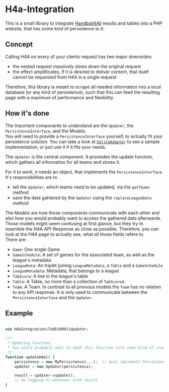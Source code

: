 # H4a-Integration

This is a small library to integrate [Handball4All](handball4all.de) results and
tables into a PHP website, that has some kind of persistence to it.

## Concept

Calling H4A on every of your clients request has two major downsides:

- the nested request _massively_ slows down the original request
- the effect amplificates, if it is desired to deliver content, that itself
cannot be requested from H4A in a single request

Therefore, this library is meant to scrape all needed information into a local
database (or any kind of persistence), such that this can feed the resulting
page with a maximum of performance and flexibility.

## How it's done

The important components to understand are the `Updater`, the
`PersistenceInterface`, and the Models.\
You will need to provide a `PersistenceInterface` yourself, to actually fit your
persistence solution. You can take a look at
[`SqliteAdapter`](src/Persistence/SqliteAdapter.php) to see a sample
implementation, or just use it if it fits your needs.

The `Updater` is the central component. It proviedes the update function, which
gathers all information for all teams and stores it.

For it to work, it needs an object, that implements the `PersistenceInterface`.
It's responsibilities are to

- tell the `Updater`, which teams need to be updated, via the `getTeams` method
- save the data gahtered by the `Updater` using the `replaceLeagueData` method

The Models are how those components communicate with each other and also how you
would probably want to access the gathered data afterwards.\
Those models might seem confusing at first glance, but they try to resemble the
H4A API-Response as close as possible. Therefore, you can look at the H4A page
to actually see, what all those fields refere to.\
There are:

- `Game`: One single Game
- `GameSchedule`: A set of games for the associated team, as well as the
league's metadata
- `LeagueData`: An triplet joining `LeagueMetadata`, a `Table` and a
`GameSchedule`
- `LeagueMetadata`: Metadata, that belongs to a league
- `TabScore`: A line in the league's table
- `Table`: A Table, no more than a collection of `TabScore`s
- `Team`: A Team.
    In contrast to all previous models the `Team` has no relation to any API
    response. It is only used to communicate between the `PersistenceInterface`
    and the `Updater`.

## Example

```php

use H4aIntegration\Tobb10001\Updater;

/**
 * Updating Function.
 * You would probably want to hook this function into some kind of cron mechanism.
 */
function updateH4a() {
    persistence = new MyPersistence(...);  // must implement PersistenceInterface
    updater = new Updater(persistence);

    result = updater->update();
    // do logging or whatever with result
}
```
